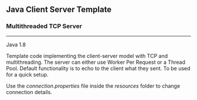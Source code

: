 ## Java Client Server Template
### Multithreaded TCP Server
___
Java 1.8

Template code implementing the client-server model with TCP and multithreading. The server can either use Worker Per Request or a Thread Pool. Default functionality is to echo to the client what they sent. To be used for a quick setup.

Use the *connection.properties* file inside the *resources* folder to change connection details. 